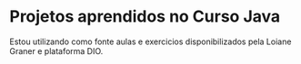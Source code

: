 # Projetos aprendidos no Curso Java

Estou utilizando como fonte aulas e exercicios disponibilizados pela Loiane Graner e plataforma DIO.
